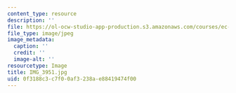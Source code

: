 ```yaml
---
content_type: resource
description: ''
file: https://ol-ocw-studio-app-production.s3.amazonaws.com/courses/ec-721-wheelchair-design-in-developing-countries-spring-2009/0f3188c3c7f00af3238ae88419474f00_IMG_3951.jpg
file_type: image/jpeg
image_metadata:
  caption: ''
  credit: ''
  image-alt: ''
resourcetype: Image
title: IMG_3951.jpg
uid: 0f3188c3-c7f0-0af3-238a-e88419474f00
---
```

